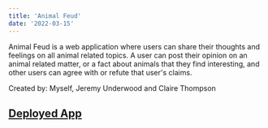 ```yaml
---
title: 'Animal Feud'
date: '2022-03-15'
---
```


Animal Feud is a web application where users can share their thoughts and feelings on all animal related topics. A user can post their opinion on an animal related matter, or a fact about animals that they find interesting, and other users can agree with or refute that user's claims.

Created by: Myself, Jeremy Underwood and Claire Thompson

## [Deployed App](https://animal-feud-fe.herokuapp.com/)